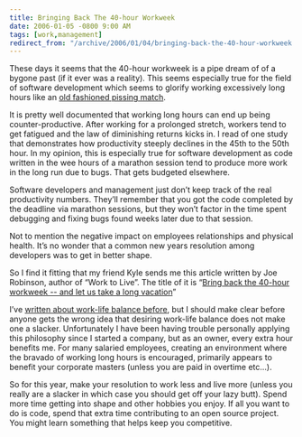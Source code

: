 ```yaml
---
title: Bringing Back The 40-hour Workweek
date: 2006-01-05 -0800 9:00 AM
tags: [work,management]
redirect_from: "/archive/2006/01/04/bringing-back-the-40-hour-workweek.aspx/"
---
```


These days it seems that the 40-hour workweek is a pipe dream of of a
bygone past (if it ever was a reality). This seems especially true for
the field of software development which seems to glorify working
excessively long hours like an [old fashioned pissing
match](http://minimsft.blogspot.com/2005/12/comment-report-markl-nee-of-microsoft.html).

It is pretty well documented that working long hours can end up being
counter-productive. After working for a prolonged stretch, workers tend
to get fatigued and the law of diminishing returns kicks in. I read of
one study that demonstrates how productivity steeply declines in the
45th to the 50th hour. In my opinion, this is especially true for
software development as code written in the wee hours of a marathon
session tend to produce more work in the long run due to bugs. That gets
budgeted elsewhere.

Software developers and management just don’t keep track of the real
productivity numbers. They’ll remember that you got the code completed
by the deadline via marathon sessions, but they won’t factor in the time
spent debugging and fixing bugs found weeks later due to that session.

Not to mention the negative impact on employees relationships and
physical health. It’s no wonder that a common new years resolution among
developers was to get in better shape.

So I find it fitting that my friend Kyle sends me this article written
by Joe Robinson, author of “Work to Live”. The title of it is “[Bring
back the 40-hour workweek -- and let us take a long
vacation](http://www.latimes.com/news/opinion/sunday/editorials/la-op-robinson1jan01,0,1744623.story?coll=la-home-sunday-opinion)”

I’ve [written about work-life balance
before](https://haacked.com/archive/2004/10/16/1376.aspx), but I should
make clear before anyone gets the wrong idea that desiring work-life
balance does not make one a slacker. Unfortunately I have been having
trouble personally applying this philosophy since I started a company,
but as an owner, every extra hour benefits me. For many salaried
employees, creating an environment where the bravado of working long
hours is encouraged, primarily appears to benefit your corporate masters
(unless you are paid in overtime etc...).

So for this year, make your resolution to work less and live more
(unless you really are a slacker in which case you should get off your
lazy butt). Spend more time getting into shape and other hobbies you
enjoy. If all you want to do is code, spend that extra time contributing
to an open source project. You might learn something that helps keep you
competitive.

